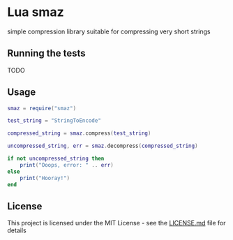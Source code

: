 # Lua smaz

simple compression library suitable for compressing very short strings

## Running the tests

TODO

## Usage
```lua
smaz = require("smaz")

test_string = "StringToEncode"

compressed_string = smaz.compress(test_string)

uncompressed_string, err = smaz.decompress(compressed_string)

if not uncompressed_string then
    print("Ooops, error: " .. err)
else
    print("Hooray!")
end
```

## License

This project is licensed under the MIT License - see the [LICENSE.md](LICENSE.md) file for details

